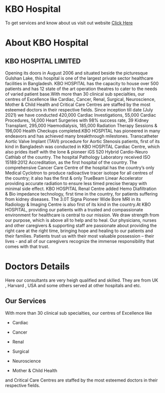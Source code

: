
# KBO Hospital

To get services and know about us visit out website [Click Here](https://kbo-hospital.web.app/)
 
# About KBO Hospital

## KBO HOSPITAL LIMITED
Opening its doors in August 2006 and situated beside the picturesque Gulshan Lake, this hospital is one of the largest private sector healthcare facilities in Bangladesh. KBO HOSPITAL has the capacity to house over 500 patients and has 12 state of the art operation theatres to cater to the needs of varied patient base.With more than 30 clinical sub specialties, our centres of Excellence like Cardiac, Cancer, Renal, Surgical, Neuroscience, Mother & Child Health and Critical Care Centres are staffed by the most esteemed doctors in their respective fields. Since inception till date (July 2021) we have conducted 420,000 Cardiac Investigations, 55,000 Cardiac Procedures, 14,000 Heart Surgeries with 98% success rate, 39 Kidney Transplant, 295,000 Haemodialysis, 185,000 Radiation Therapy Sessions & 196,000 Health Checkups completed.KBO HOSPITAL has pioneered in many endeavors and has achieved many breakthrough milestones. Transcatheter Aortic Valve Implant (TAVI) procedure for Aortic Stenosis patients, first of its kind in Bangladesh was conducted in KBO HOSPITAL Cardiac Centre, which also prides itself with the lone & pioneer iGS 520 Hybrid Cardio-Neuro Cathlab of the country. The hospital Pathology Laboratory received ISO 15189:2012 Accreditation, as the first hospital of the country. The comprehensive Cancer Care Centre of the hospital has the country’s only Medical Cyclotron to produce radioactive tracer isotope for all centres of the country; it also has the first & only TrueBeam Linear Accelerator providing accurate radiation to ensure less timed precise therapy with minimal side effect. KBO HOSPITAL Renal Centre added Hemo Diafiltration & Bio impedance technology, first time in the country, for patients suffering from kidney diseases. The 3.0T Signa Pioneer Wide Bore MRI in its Radiology & Imaging Centre is also first of its kind in the country.At KBO HOSPITAL, providing our patients with a trusted and compassionate environment for healthcare is central to our mission. We draw strength from our purpose, which is above all to help and to heal. Our physicians, nurses and other caregivers & supporting staff are passionate about providing the right care at the right time, bringing hope and healing to our patients and their families. Patients trust us with their most valuable possession – their lives - and all of our caregivers recognize the immense responsibility that comes with that trust.

# Doctors Details
Here our consultants are very heigh qualified and skilled. They are from UK , Harvard , USA and some others served at other hospitals and etc.

## Our Services
With more than 30 clinical sub specialties, our centres of Excellence like 
- Cardiac

- Cancer

- Renal

- Surgical

- Neuroscience

- Mother & Child Health

and Critical Care Centres are staffed by the most esteemed doctors in their respective fields. 

  